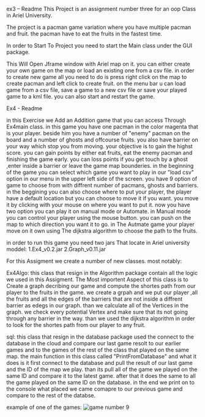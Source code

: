 ex3 – Readme
This Project is an assignment number three for an oop Class in Ariel University.

The project is a pacman game variation where you have multiple pacman and fruit. the pacman have to eat the fruits in the fastest time.

In order to Start To Project you need to start the Main class under the GUI package.

This Will Open Jframe window with Ariel map on it. you can either create your own game on the map or load an existing one from a csv file. in order to create new  game all you need to do is press right click on the map to create pacman and left click to create fruit.
on the menu bar u can load game from a csv file, save a game to a new csv file or save your played game to a kml file. you can also start and restart the game.

Ex4 - Readme

in this Exercise we Add an Addition game that you can access Through Ex4main class. in this game you have one pacman in the color magenta that is your player. beside him you have a number of "enemy" pacman on the board and a number of ghosts and offcourse fruits. you also have barrier on your way which stop you from moving.
your objective is to gain the highst score. you can gain points by either eat fruits, eat the enemy pacman and finishing the game early.
you can loss points if you get touch by a ghost ,enter inside a barrier or leave the game map bounderies.
in the beginning of the game you can select which game you want to play in our "load csv" option in our menu in the upper left side of the screen. you have 9 option of game to choose from with diffrent number of pacmans, ghosts and barriers.
in the beggining you can also choose where to put your player, the player have a default location but you can choose to move it if you want. you move it by clicking with your mouse on where you want to put it.
now you have two option you can play it on manual mode or Automate.
in Manual mode you can control your player using the mouse button. you can push on the map to which direction you want it to go.
in The Autmate game your player move on it own using The dijkstra algorithm to choose the path to the fruits. 

in order to run this game you need two jars That locate in Ariel university moddel:
1.Ex4_v0.2.jar
2.Graph_v0.11.jar

For this Assigment we create a number of new classes. most notably:

Ex4Algo:
this class that resign in the Algorithm package contain all the logic we used in this Assigment.
The Most importent Aspect of this class is to Create a graph decribing our game and compute the shortes path from our player to the fruits in the game. we create a grpah and we put our player ,all the fruits and all the edges of the barriers that are not inside a diffrent barrier as edegs in our graph.
than we calculate all of the Vertices in the graph. we check every potential Vertex and make sure that its not going through any barrier in the way.
than we used the dijkstra algorithm in order to look for the shortes path from our player to any fruit.

sql:
this class that resign in the database package used the connect to the database in the cloud and compare our last game resolt to our earlier games and to the games of the rest of the class that played on the same map. the main function in this class called "PrintFromDatabase" and what it does is it first connect to the database and pull the result of our last game and the ID of the map we play. than its pull all of the game we played on the same ID and compare it to the latest game. after that it does the same to all the game played on the same ID on the database. in the end we print on to the console what placed we came comapre to our previous game and compare to the rest of the databse.


example of one of the games:
![game number 9](https://user-images.githubusercontent.com/20860993/50909107-d28f3900-1433-11e9-8abe-d165322a55ea.PNG)

